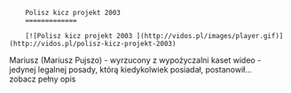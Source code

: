 
        Polisz kicz projekt 2003 
        =============
        
        [![Polisz kicz projekt 2003 ](http://vidos.pl/images/player.gif)](http://vidos.pl/polisz-kicz-projekt-2003)
        
        
 Mariusz (Mariusz Pujszo) - wyrzucony z wypożyczalni kaset wideo - jedynej legalnej posady, którą kiedykolwiek posiadał, postanowił... zobacz pełny opis
    
